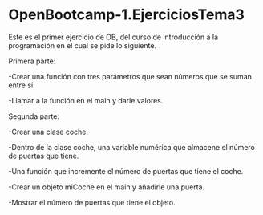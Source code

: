 # OpenBootcamp-1.EjerciciosTema3
Este es el primer ejercicio de OB, del curso de introducción a la programación en el cual se pide lo siguiente.

Primera parte:

-Crear una función con tres parámetros que sean números que se suman entre sí.

-Llamar a la función en el main y darle valores.

Segunda parte:

-Crear una clase coche.

-Dentro de la clase coche, una variable numérica que almacene el número de puertas que tiene.

-Una función que incremente el número de puertas que tiene el coche.

-Crear un objeto miCoche en el main y añadirle una puerta.

-Mostrar el número de puertas que tiene el objeto.
